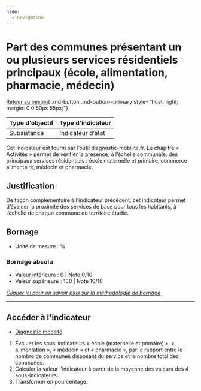 ```yaml
---
hide:
  - navigation
---
```


# Part des communes présentant un ou plusieurs services résidentiels principaux (école, alimentation, pharmacie, médecin)

[Retour au besoin](https://konsilion.github.io/diag360/pages/besoins/bi3){ .md-button .md-button--primary style="float: right; margin: 0 0 50px 55px;"}

|Type d'objectif|Type d'indicateur|
|--|--|
|Subsistance|Indicateur d’état|

Cet indicateur est fourni par l’outil diagnostic-mobilite.fr. Le chapitre « Activités » permet de vérifier la présence, à l’échelle communale, des principaux services résidentiels : école maternelle et primaire, commerce alimentaire, médecin et pharmacie.

## Justification

De façon complémentaire à l’indicateur précédent, cet indicateur permet d’évaluer la proximité des services de base pour tous les habitants, à l’échelle de chaque commune du territoire étudié. 

## Bornage

* Unité de mesure : %

### Bornage absolu

* Valeur inférieure : 0 | Note 0/10
* Valeur supérieure : 100 | Note 10/10

*[Cliquer ici pour en savoir plus sur la méthodologie de bornage](https://konsilion.github.io/diag360/pages/indicateurs/methode_bornage)*

---

## Accéder à l'indicateur

- [Diagnostic mobilité](https://diagnostic-mobilite.fr/)

1. Évaluer les sous-indicateurs « école (maternelle et primaire) », « alimentation », « médecin » et « pharmacie », par le rapport entre le nombre de communes disposant du service et le nombre total des communes.  
1. Calculer la valeur l’indicateur à partir de la moyenne des valeurs des 4 sous-indicateurs.  
1. Transformer en pourcentage. 
